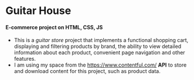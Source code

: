 # Guitar House
#### E-commerce project on HTML, CSS, JS
* This is a _guitar store_ project that implements a functional shopping cart, displaying and filtering products by brand, the ability to view detailed information about each product, convenient page navigation and other features.
* I am using my space from the https://www.contentful.com/ __API__ to store and download content for this project, such as product data. 
